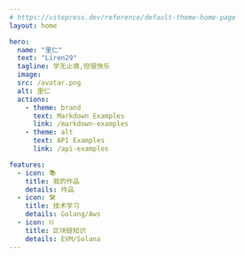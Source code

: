 ```yaml
---
# https://vitepress.dev/reference/default-theme-home-page
layout: home

hero:
  name: "里仁"
  text: "Liren29"
  tagline: 学无止境,但很快乐
  image:
  src: /avatar.png
  alt: 里仁
  actions:
    - theme: brand
      text: Markdown Examples
      link: /markdown-examples
    - theme: alt
      text: API Examples
      link: /api-examples

features:
  - icon: 📚
    title: 我的作品
    details: 作品
  - icon: 🛠️
    title: 技术学习
    details: Golang/Aws
  - icon: ⛓️
    title: 区块链知识
    details: EVM/Solana
---
```


